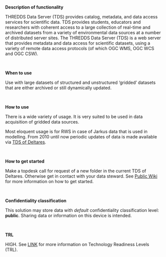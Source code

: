 **Description of functionality**

THREDDS Data Server (TDS) provides catalog, metadata, and data access services for scientific data. TDS provides students, educators and researchers with coherent access to a large collection of real-time and archived datasets from a variety of environmental data sources at a number of distributed server sites. The THREDDS Data Server (TDS) is a web server that provides metadata and data access for scientific datasets, using a variety of remote data access protocols (of which OGC WMS, OGC WCS and OGC CSW).

&nbsp;

**When to use**

Use with large datasets of structured and unstructured ‘gridded’ datasets that are either archived or still dynamically updated.

&nbsp;

**How to use**

There is a wide variety of usage. It is very suited to be used in data acquisition of gridded data sources.

Most eloquent usage is for RWS in case of Jarkus data that is used in modelling. From 2010 until now periodic updates of data is made available via [TDS of Deltares](https://opendap.deltares.nl/thredds/catalog/opendap/rijkswaterstaat/jarkus/grids/catalog.html).

&nbsp;

**How to get started**

Make a topdesk call for request of a new folder in the current TDS of Deltares. Otherwise get in contact with your data steward.
See [Public Wiki](https://publicwiki.deltares.nl/display/FAIR/Getting+started+with+THREDDS) for more information on how to get started.

&nbsp;

**Confidentiality classification**

This solution may store data with _default_ confidentiality classification level: __public__. Sharing data or information on this device is intended.

&nbsp;

**TRL**

HIGH. See [LINK](/storage-finder/trl) for more information on Technology Readiness Levels (TRL).
